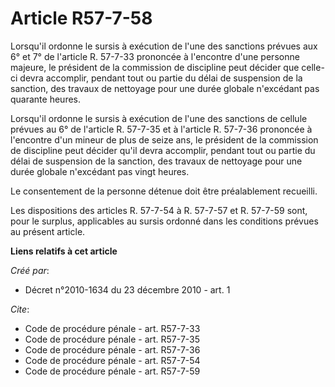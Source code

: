 # Article R57-7-58

Lorsqu'il ordonne le sursis à exécution de l'une des sanctions prévues aux 6° et 7° de l'article R. 57-7-33 prononcée à
l'encontre d'une personne majeure, le président de la commission de discipline peut décider que celle-ci devra accomplir,
pendant tout ou partie du délai de suspension de la sanction, des travaux de nettoyage pour une durée globale n'excédant pas
quarante heures. 

Lorsqu'il ordonne le sursis à exécution de l'une des sanctions de cellule prévues au 6° de l'article R. 57-7-35 et à
l'article R. 57-7-36 prononcée à l'encontre d'un mineur de plus de seize ans, le président de la commission de discipline
peut décider qu'il devra accomplir, pendant tout ou partie du délai de suspension de la sanction, des travaux de nettoyage
pour une durée globale n'excédant pas vingt heures. 

Le consentement de la personne détenue doit être préalablement recueilli. 

Les dispositions des articles R. 57-7-54 à R. 57-7-57 et R. 57-7-59 sont, pour le surplus, applicables au sursis ordonné dans
les conditions prévues au présent article.

**Liens relatifs à cet article**

_Créé par_:

  - Décret n°2010-1634 du 23 décembre 2010 - art. 1

_Cite_:

  - Code de procédure pénale - art. R57-7-33
  - Code de procédure pénale - art. R57-7-35
  - Code de procédure pénale - art. R57-7-36
  - Code de procédure pénale - art. R57-7-54
  - Code de procédure pénale - art. R57-7-59
